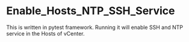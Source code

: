 # Enable_Hosts_NTP_SSH_Service
This is written in pytest framework. Running it will enable SSH and NTP service in the Hosts of vCenter.
